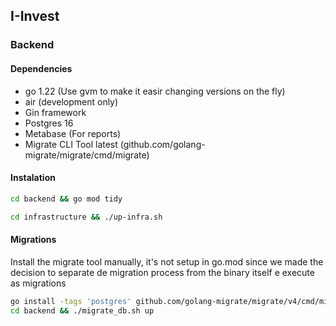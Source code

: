 ## I-Invest

### Backend

#### Dependencies
- go 1.22 (Use gvm to make it easir changing versions on the fly)
- air (development only)
- Gin framework
- Postgres 16
- Metabase (For reports)
- Migrate CLI Tool latest (github.com/golang-migrate/migrate/cmd/migrate)

#### Instalation

```bash
cd backend && go mod tidy
```

```bash
cd infrastructure && ./up-infra.sh
```

#### Migrations
Install the migrate tool manually, it's not setup in go.mod since we made the decision to separate de migration process from the binary itself e execute as migrations

```bash
go install -tags 'postgres' github.com/golang-migrate/migrate/v4/cmd/migrate@latest
cd backend && ./migrate_db.sh up
```